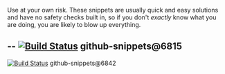 Use at your own risk. These snippets are usually quick and easy solutions
and have no safety checks built in, so if you don't *exactly* know what
you are doing, you are likely to blow up everything.


--
[![Build Status](https://travis-ci.org/jjYBdx4IL/snippets.png?branch=master)](https://travis-ci.org/jjYBdx4IL/snippets)
github-snippets@6815
--
[![Build Status](https://travis-ci.org/jjYBdx4IL/snippets.png?branch=master)](https://travis-ci.org/jjYBdx4IL/snippets)
github-snippets@6842

